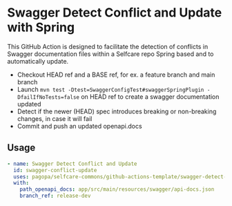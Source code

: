 # Swagger Detect Conflict and Update with Spring

This GitHub Action is designed to facilitate the detection of conflicts in Swagger documentation files within a Selfcare repo Spring based and to automatically update.

- Checkout HEAD ref and a BASE ref, for ex. a feature branch and main branch
- Launch  ```mvn test -Dtest=SwaggerConfigTest#swaggerSpringPlugin -DfailIfNoTests=false``` on HEAD ref to create a swagger documentation updated
- Detect if the newer (HEAD) spec introduces breaking or non-breaking changes, in case it will fail
- Commit and push an updated openapi.docs

## Usage

``` yaml
- name: Swagger Detect Conflict and Update
  id: swagger-conflict-update
  uses: pagopa/selfcare-commons/github-actions-template/swagger-detect-conflict-spring@{sha-commit}
  with:
    path_openapi_docs: app/src/main/resources/swagger/api-docs.json
    branch_ref: release-dev
```